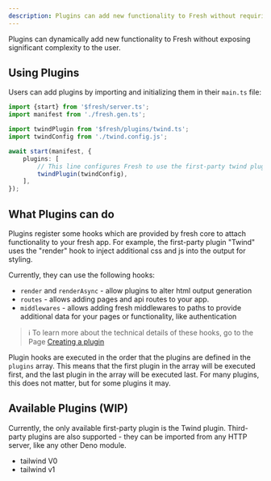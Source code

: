 ```yaml
---
description: Plugins can add new functionality to Fresh without requiring significant complexity.
---
```


Plugins can dynamically add new functionality to Fresh without exposing
significant complexity to the user.

## Using Plugins

Users can add plugins by importing and initializing them in their `main.ts`
file:

```ts main.ts
import {start} from '$fresh/server.ts';
import manifest from './fresh.gen.ts';

import twindPlugin from '$fresh/plugins/twind.ts';
import twindConfig from './twind.config.js';

await start(manifest, {
	plugins: [
		// This line configures Fresh to use the first-party twind plugin.
		twindPlugin(twindConfig),
	],
});
```

## What Plugins can do

Plugins register some hooks which are provided by fresh core to attach
functionality to your fresh app. For example, the first-party plugin "Twind"
uses the "render" hook to inject additional css and js into the output for
styling.

Currently, they can use the following hooks:

- `render` and `renderAsync` - allow plugins to alter html output generation
- `routes` - allows adding pages and api routes to your app.
- `middlewares` - allows adding fresh middlewares to paths to provide additional
  data for your pages or functionality, like authentication

> ℹ️ To learn more about the technical details of these hooks, go to the Page
> [Creating a plugin][creating-a-plugin]

Plugin hooks are executed in the order that the plugins are defined in the
`plugins` array. This means that the first plugin in the array will be executed
first, and the last plugin in the array will be executed last. For many plugins,
this does not matter, but for some plugins it may.

## Available Plugins (WIP)

Currently, the only available first-party plugin is the Twind plugin.
Third-party plugins are also supported - they can be imported from any HTTP
server, like any other Deno module.

- tailwind V0
- tailwind v1

<!-- Links-->

[creating-a-plugin]: /docs/canary/plugins/creating-a-plugin
